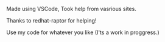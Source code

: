 Made using VSCode, Took help from vasrious sites.

Thanks to redhat-raptor for helping!

Use my code for whatever you like (I'ts a work in proggress.)
